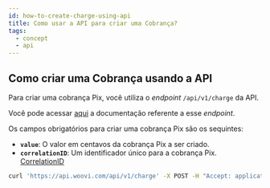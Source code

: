```yaml
---
id: how-to-create-charge-using-api
title: Como usar a API para criar uma Cobrança?
tags:
  - concept
  - api
---
```


## Como criar uma Cobrança usando a API

Para criar uma cobrança Pix, você utiliza o _endpoint_ `/api/v1/charge` da API.

Você pode acessar [aqui](https://developers.woovi.com/api#tag/charge/paths/~1api~1v1~1charge/post)
a documentação referente a esse _endpoint_.

Os campos obrigatórios para criar uma cobrança Pix são os sequintes: 

- **`value`**: O valor em centavos da cobrança Pix a ser criado.
- **`correlationID`**: Um identificador único para a cobrança Pix. [CorrelationID](../concepts/correlation-id)

```bash
curl 'https://api.woovi.com/api/v1/charge' -X POST -H "Accept: application/json" -H "Content-Type: application/json" -H "user-agent: node-fetch" --data-binary '{"correlationID":"c782e0ac-833d-4a89-9e73-9b60b2b41d3a","value":1500}
```